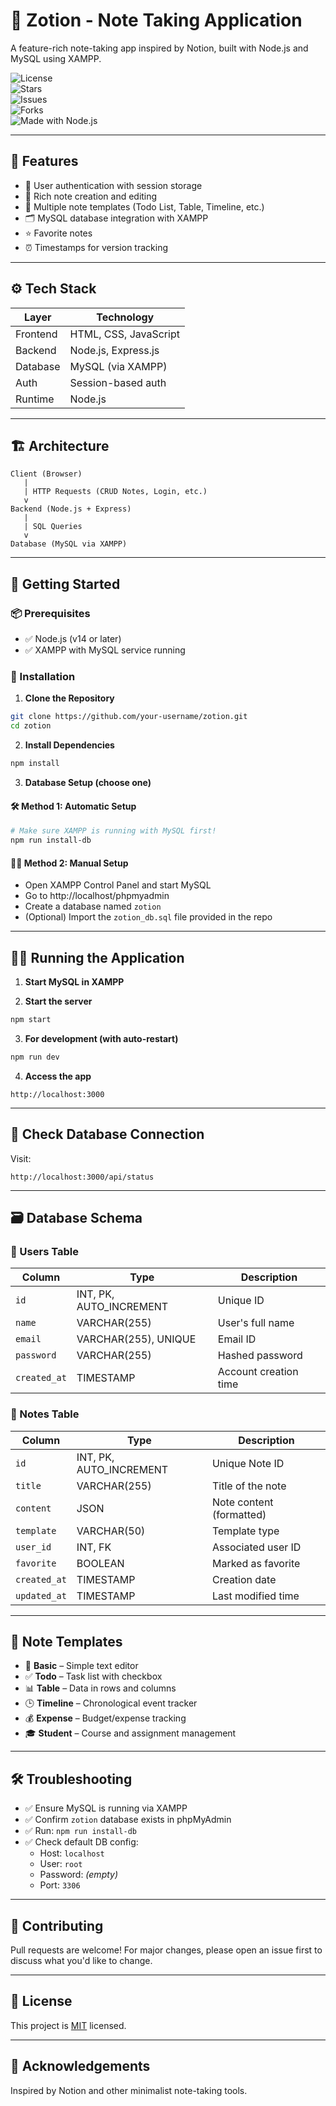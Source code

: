 # 📒 Zotion - Note Taking Application

A feature-rich note-taking app inspired by Notion, built with Node.js and MySQL using XAMPP.

![License](https://img.shields.io/github/license/your-username/zotion?style=flat-square)  
![Stars](https://img.shields.io/github/stars/your-username/zotion?style=flat-square)  
![Issues](https://img.shields.io/github/issues/your-username/zotion?style=flat-square)  
![Forks](https://img.shields.io/github/forks/your-username/zotion?style=flat-square)  
![Made with Node.js](https://img.shields.io/badge/Made%20with-Node.js-green?style=flat-square)

---

## 🧠 Features

- 🔐 User authentication with session storage  
- 📝 Rich note creation and editing  
- 🧩 Multiple note templates (Todo List, Table, Timeline, etc.)  
- 🗂️ MySQL database integration with XAMPP  
- ⭐ Favorite notes  
- ⏰ Timestamps for version tracking  

---

## ⚙️ Tech Stack

| Layer     | Technology            |
|-----------|------------------------|
| Frontend  | HTML, CSS, JavaScript  |
| Backend   | Node.js, Express.js    |
| Database  | MySQL (via XAMPP)      |
| Auth      | Session-based auth     |
| Runtime   | Node.js                |

---

## 🏗️ Architecture

```
Client (Browser)
   |
   | HTTP Requests (CRUD Notes, Login, etc.)
   v
Backend (Node.js + Express)
   |
   | SQL Queries
   v
Database (MySQL via XAMPP)
```

---

## 🚀 Getting Started

### 📦 Prerequisites

- ✅ Node.js (v14 or later)  
- ✅ XAMPP with MySQL service running

### 🔧 Installation

1. **Clone the Repository**

```bash
git clone https://github.com/your-username/zotion.git
cd zotion
```

2. **Install Dependencies**

```bash
npm install
```

3. **Database Setup (choose one)**

#### 🛠️ Method 1: Automatic Setup

```bash
# Make sure XAMPP is running with MySQL first!
npm run install-db
```

#### 🧑‍🔧 Method 2: Manual Setup

- Open XAMPP Control Panel and start MySQL  
- Go to http://localhost/phpmyadmin  
- Create a database named `zotion`  
- (Optional) Import the `zotion_db.sql` file provided in the repo  

---

## 🏃‍♂️ Running the Application

1. **Start MySQL in XAMPP**

2. **Start the server**

```bash
npm start
```

3. **For development (with auto-restart)**

```bash
npm run dev
```

4. **Access the app**

```
http://localhost:3000
```

---

## 🧪 Check Database Connection

Visit:  
```
http://localhost:3000/api/status
```

---

## 🗃️ Database Schema

### 🔐 Users Table

| Column       | Type                    | Description             |
|--------------|-------------------------|-------------------------|
| `id`         | INT, PK, AUTO_INCREMENT | Unique ID               |
| `name`       | VARCHAR(255)           | User's full name        |
| `email`      | VARCHAR(255), UNIQUE   | Email ID                |
| `password`   | VARCHAR(255)           | Hashed password         |
| `created_at` | TIMESTAMP              | Account creation time   |

### 📝 Notes Table

| Column       | Type                    | Description              |
|--------------|-------------------------|--------------------------|
| `id`         | INT, PK, AUTO_INCREMENT | Unique Note ID           |
| `title`      | VARCHAR(255)           | Title of the note        |
| `content`    | JSON                   | Note content (formatted) |
| `template`   | VARCHAR(50)            | Template type            |
| `user_id`    | INT, FK                | Associated user ID       |
| `favorite`   | BOOLEAN                | Marked as favorite       |
| `created_at` | TIMESTAMP              | Creation date            |
| `updated_at` | TIMESTAMP              | Last modified time       |

---

## 🧱 Note Templates

- 📄 **Basic** – Simple text editor  
- ✅ **Todo** – Task list with checkbox  
- 📊 **Table** – Data in rows and columns  
- 🕒 **Timeline** – Chronological event tracker  
- 💰 **Expense** – Budget/expense tracking  
- 🎓 **Student** – Course and assignment management  

---

## 🛠 Troubleshooting

- ✅ Ensure MySQL is running via XAMPP  
- ✅ Confirm `zotion` database exists in phpMyAdmin  
- ✅ Run: `npm run install-db`  
- ✅ Check default DB config:  
  - Host: `localhost`  
  - User: `root`  
  - Password: _(empty)_  
  - Port: `3306`  

---

## 📌 Contributing

Pull requests are welcome! For major changes, please open an issue first to discuss what you'd like to change.

---

## 📃 License

This project is [MIT](LICENSE) licensed.

---

## 🙌 Acknowledgements

Inspired by Notion and other minimalist note-taking tools.
